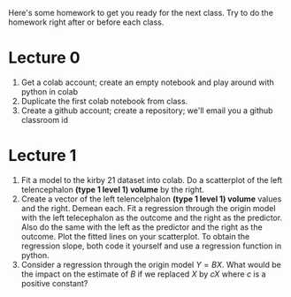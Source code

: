 Here's some homework to get you ready for the next class. Try to do the homework right after or before each class.

# Lecture 0

1. Get a colab account; create an empty notebook and play around with python in colab
2. Duplicate the first colab notebook from class.
3. Create a github account; create a repository; we'll email you a github classroom id

# Lecture 1

1. Fit a model to the kirby 21 dataset into colab. Do a scatterplot of the left telencephalon **(type 1 level 1) volume** by the right.
2. Create a vector of the left telencelphalon **(type 1 level 1) volume** values and the right. Demean each. Fit a regression through the origin model with the left telecephalon as the outcome and the right as the predictor. Also do the same with the left as the predictor and the right as the outcome. Plot the fitted lines on your scatterplot. To obtain the regression slope, both code it yourself and use a regression function in python.
3. Consider a regression through the origin model $Y=BX$. What would be the impact on the estimate of $B$ if we replaced $X$ by $cX$ where $c$ is a positive constant?
